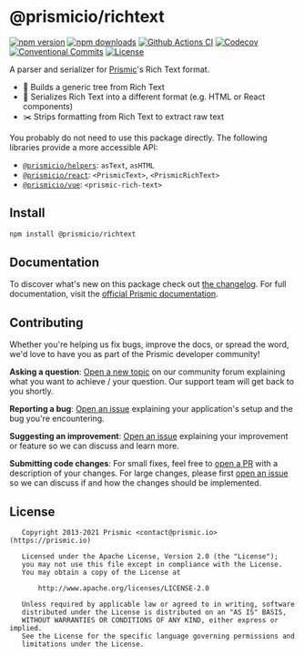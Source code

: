 # @prismicio/richtext

[![npm version][npm-version-src]][npm-version-href]
[![npm downloads][npm-downloads-src]][npm-downloads-href]
[![Github Actions CI][github-actions-ci-src]][github-actions-ci-href]
[![Codecov][codecov-src]][codecov-href]
[![Conventional Commits][conventional-commits-src]][conventional-commits-href]
[![License][license-src]][license-href]

A parser and serializer for [Prismic][prismic]'s Rich Text format.

- 🌳 Builds a generic tree from Rich Text
- 🧬 Serializes Rich Text into a different format (e.g. HTML or React components)
- ✂️ Strips formatting from Rich Text to extract raw text

You probably do not need to use this package directly. The following libraries provide a more accessible API:

- [`@prismicio/helpers`](https://github.com/prismicio/prismic-helpers): `asText`, `asHTML`
- [`@prismicio/react`](https://github.com/prismicio/prismic-reactjs): `<PrismicText>`, `<PrismicRichText>`
- [`@prismicio/vue`](https://github.com/prismicio/prismic-vue): `<prismic-rich-text>`

## Install

```bash
npm install @prismicio/richtext
```

## Documentation

To discover what's new on this package check out [the changelog][changelog]. For full documentation, visit the [official Prismic documentation][prismic-docs].

## Contributing

Whether you're helping us fix bugs, improve the docs, or spread the word, we'd love to have you as part of the Prismic developer community!

**Asking a question**: [Open a new topic][forum-question] on our community forum explaining what you want to achieve / your question. Our support team will get back to you shortly.

**Reporting a bug**: [Open an issue][repo-bug-report] explaining your application's setup and the bug you're encountering.

**Suggesting an improvement**: [Open an issue][repo-feature-request] explaining your improvement or feature so we can discuss and learn more.

**Submitting code changes**: For small fixes, feel free to [open a PR][repo-pull-requests] with a description of your changes. For large changes, please first [open an issue][repo-feature-request] so we can discuss if and how the changes should be implemented.

## License

```
   Copyright 2013-2021 Prismic <contact@prismic.io> (https://prismic.io)

   Licensed under the Apache License, Version 2.0 (the "License");
   you may not use this file except in compliance with the License.
   You may obtain a copy of the License at

       http://www.apache.org/licenses/LICENSE-2.0

   Unless required by applicable law or agreed to in writing, software
   distributed under the License is distributed on an "AS IS" BASIS,
   WITHOUT WARRANTIES OR CONDITIONS OF ANY KIND, either express or implied.
   See the License for the specific language governing permissions and
   limitations under the License.
```

<!-- Links -->

[prismic]: https://prismic.io

<!-- TODO: Replace link with a more useful one if available -->

[prismic-docs]: https://prismic.io/docs
[changelog]: /CHANGELOG.md

<!-- TODO: Replace link with a more useful one if available -->

[forum-question]: https://community.prismic.io
[repo-bug-report]: https://github.com/prismicio/prismic-richtext/issues/new?assignees=&labels=bug&template=bug_report.md&title=
[repo-feature-request]: https://github.com/prismicio/prismic-richtext/issues/new?assignees=&labels=enhancement&template=feature_request.md&title=
[repo-pull-requests]: https://github.com/prismicio/prismic-richtext/pulls

<!-- Badges -->

[npm-version-src]: https://img.shields.io/npm/v/@prismicio/richtext/latest.svg
[npm-version-href]: https://npmjs.com/package/@prismicio/richtext
[npm-downloads-src]: https://img.shields.io/npm/dm/@prismicio/richtext.svg
[npm-downloads-href]: https://npmjs.com/package/@prismicio/richtext
[github-actions-ci-src]: https://github.com/prismicio/prismic-richtext/workflows/ci/badge.svg
[github-actions-ci-href]: https://github.com/prismicio/prismic-richtext/actions?query=workflow%3Aci
[codecov-src]: https://img.shields.io/codecov/c/github/prismicio/prismic-richtext.svg
[codecov-href]: https://codecov.io/gh/prismicio/prismic-richtext
[conventional-commits-src]: https://img.shields.io/badge/Conventional%20Commits-1.0.0-yellow.svg
[conventional-commits-href]: https://conventionalcommits.org
[license-src]: https://img.shields.io/npm/l/@prismicio/richtext.svg
[license-href]: https://npmjs.com/package/@prismicio/richtext

